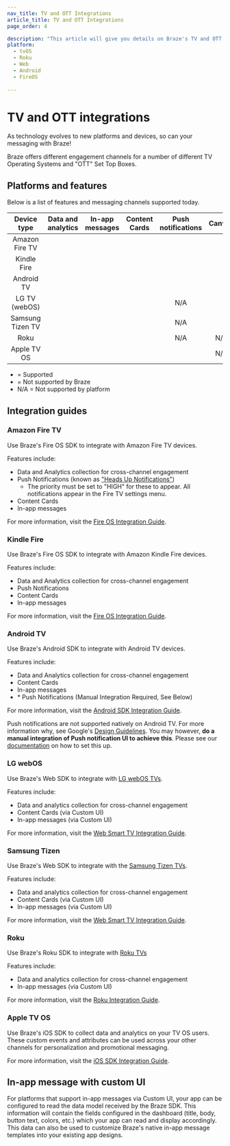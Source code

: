 ```yaml
---
nav_title: TV and OTT Integrations
article_title: TV and OTT Integrations
page_order: 4

description: "This article will give you details on Braze's TV and OTT features, integrations, available platforms, and other capabilities."
platform:
  - tvOS
  - Roku
  - Web
  - Android
  - FireOS
  
---
```


# TV and OTT integrations

As technology evolves to new platforms and devices, so can your messaging with Braze!

Braze offers different engagement channels for a number of different TV Operating Systems and "OTT" Set Top Boxes.

## Platforms and features

Below is a list of features and messaging channels supported today.

<style>
#tv-feature-table td,
#tv-feature-table th {
    text-align: center !important;
    vertical-align: center;
}

</style>
<table id="tv-feature-table">
    <thead>
        <tr>
            <th>Device type</th>
            <th>Data and analytics</th>
            <th>In-app messages</th>
            <th>Content Cards</th>
            <th>Push notifications</th>
            <th>Canvas</th>
        </tr>
    </thead>
    <tbody>
        <tr>
            <td>Amazon Fire TV</td>
            <td for="data-analytics"><i class="fas fa-check text-success"></i></td>
            <td for="iam"><i class="fas fa-check text-success"></i></td>
            <td for="content-cards"><i class="fas fa-check text-success"></i></td>
            <td for="push"><i class="fas fa-check text-success"></i></td>
            <td for="canvas"><i class="fas fa-check text-success"></i></td>
        </tr>
        <tr>
            <td>Kindle Fire</td>
            <td for="data-analytics"><i class="fas fa-check text-success"></i></td>
            <td for="iam"><i class="fas fa-check text-success"></i></td>
            <td for="content-cards"><i class="fas fa-check text-success"></i></td>
            <td for="push"><i class="fas fa-check text-success"></i></td>
            <td for="canvas"><i class="fas fa-check text-success"></i></td>
        </tr>
        <tr>
            <td>Android TV</td>
            <td for="data-analytics"><i class="fas fa-check text-success"></i></td>
            <td for="iam"><i class="fas fa-check text-success"></i></td>
            <td for="content-cards"><i class="fas fa-check text-success"></i></td>
            <td for="push"><i class="fas fa-check text-success"></i></td>
            <td for="canvas"><i class="fas fa-check text-success"></i></td>
        </tr>
        <tr>
            <td>LG TV (webOS)</td>
            <td for="data-analytics"><i class="fas fa-check text-success"></i></td>
            <td for="iam"><i class="fas fa-check text-success"></i></td>
            <td for="content-cards"><i class="fas fa-check text-success"></i></td>
            <td for="push">N/A</td>
            <td for="canvas"><i class="fas fa-check text-success"></i></td>
        </tr>
        <tr>
            <td>Samsung Tizen TV</td>
            <td for="data-analytics"><i class="fas fa-check text-success"></i></td>
            <td for="iam"><i class="fas fa-check text-success"></i></td>
            <td for="content-cards"><i class="fas fa-check text-success"></i></td>
            <td for="push">N/A</td>
            <td for="canvas"><i class="fas fa-check text-success"></i></td>
        </tr>
        <tr>
            <td>Roku</td>
            <td for="data-analytics"><i class="fas fa-check text-success"></i></td>
            <td for="iam"><i class="fas fa-check text-success"></i></td>
            <td for="content-cards"><i class="fas fa-times text-warning"></i></td>
            <td for="push">N/A</td>
            <td for="canvas">N/A</td>
        </tr>
        <tr>
            <td>Apple TV OS</td>
            <td for="data-analytics"><i class="fas fa-check text-success"></i></td>
            <td for="iam"><i class="fas fa-times text-warning"></i></td>
            <td for="content-cards"><i class="fas fa-times text-warning"></i></td>
            <td for="push"><i class="fas fa-times text-warning"></i></td>  
            <td for="canvas">N/A</td>
        </tr>
    </tbody>
</table>

- <i class="fas fa-check text-success"></i> = Supported
- <i class="fas fa-times text-warning"></i> = Not supported by Braze
- N/A = Not supported by platform

## Integration guides

### Amazon Fire TV

Use Braze's Fire OS SDK to integrate with Amazon Fire TV devices.

Features include:

- Data and Analytics collection for cross-channel engagement
- Push Notifications (known as ["Heads Up Notifications"][7])
  - The priority must be set to "HIGH" for these to appear. All notifications appear in the Fire TV settings menu.
- Content Cards
- In-app messages

For more information, visit the [Fire OS Integration Guide][2].

### Kindle Fire

Use Braze's Fire OS SDK to integrate with Amazon Kindle Fire devices.

Features include:

- Data and Analytics collection for cross-channel engagement
- Push Notifications
- Content Cards
- In-app messages

For more information, visit the [Fire OS Integration Guide][2].

### Android TV

Use Braze's Android SDK to integrate with Android TV devices.

Features include:

- Data and Analytics collection for cross-channel engagement
- Content Cards
- In-app messages 
- &#42; Push Notifications (Manual Integration Required, See Below)

For more information, visit the [Android SDK Integration Guide][2].

Push notifications are not supported natively on Android TV. For more information why, see Google's [Design Guidelines][5]. You may however, **do a manual integration of Push notification UI to achieve this**. Please see our [documentation][6] on how to set this up.

### LG webOS

Use Braze's Web SDK to integrate with [LG webOS TVs](http://webostv.developer.lge.com/discover/discover-webos-tv/).

Features include:

- Data and analytics collection for cross-channel engagement
- Content Cards (via Custom UI)
- In-app messages (via Custom UI)

For more information, visit the [Web Smart TV Integration Guide][8].

### Samsung Tizen

Use Braze's Web SDK to integrate with the [Samsung Tizen TVs](https://developer.samsung.com/smarttv/develop/specifications/tv-model-groups.html).

Features include:

- Data and analytics collection for cross-channel engagement
- Content Cards (via Custom UI)
- In-app messages (via Custom UI)

For more information, visit the [Web Smart TV Integration Guide][8].

### Roku

Use Braze's Roku SDK to integrate with [Roku TVs](https://developer.roku.com/docs/developer-program/getting-started/roku-dev-prog.md)

Features include:

- Data and analytics collection for cross-channel engagement
- In-app messages (via Custom UI)

For more information, visit the [Roku Integration Guide][3].

### Apple TV OS

Use Braze's iOS SDK to collect data and analytics on your TV OS users. These custom events and attributes can be used across your other channels for personalization and promotional messaging.

For more information, visit the [iOS SDK Integration Guide][4].

## In-app message with custom UI

For platforms that support in-app messages via Custom UI, your app can be configured to read the data model received by the Braze SDK. This information will contain the fields configured in the dashboard (title, body, button text, colors, etc.) which your app can read and display accordingly. This data can also be used to customize Braze's native in-app message templates into your existing app designs.

[2]: {{site.baseurl}}/developer_guide/platform_integration_guides/android/initial_sdk_setup/android_sdk_integration/
[3]: {{site.baseurl}}/developer_guide/platform_integration_guides/roku/in-app_messaging/overview/
[4]: {{site.baseurl}}/developer_guide/platform_integration_guides/tvos/initial_sdk_setup/
[5]: https://designguidelines.withgoogle.com/android-tv/patterns/notifications.html
[6]: {{site.baseurl}}/developer_guide/platform_integration_guides/android/push_notifications/android_tv_push/
[7]: https://developer.amazon.com/docs/fire-tv/notifications.html#headsup
[8]: {{site.baseurl}}/developer_guide/platform_integration_guides/web/smart_tvs/
